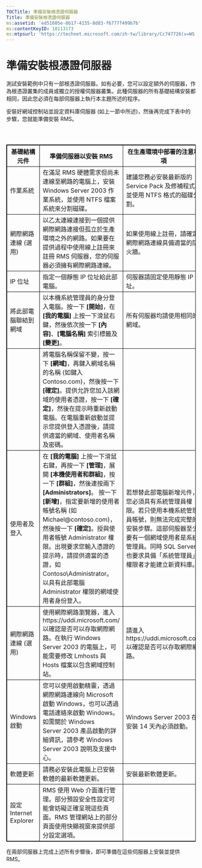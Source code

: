 ```yaml
---
TOCTitle: 準備安裝根憑證伺服器
Title: 準備安裝根憑證伺服器
ms:assetid: 'ed51605e-8b17-4155-8d83-f6777f499b7b'
ms:contentKeyID: 18113173
ms:mtpsurl: 'https://technet.microsoft.com/zh-tw/library/Cc747726(v=WS.10)'
---
```


準備安裝根憑證伺服器
====================

測試安裝範例中只有一部根憑證伺服器。如有必要，您可以設定額外的伺服器，作為根憑證叢集的成員或獨立的授權伺服器叢集。此種伺服器的所有基礎結構安裝都相同，因此您必須在每部伺服器上執行本主題所述的程序。

安裝好網域控制站並設定資料庫伺服器 (如上一節中所述)，然後再完成下表中的步驟，您就能準備安裝 RMS。

###  

 
<table style="border:1px solid black;">
<colgroup>
<col width="33%" />
<col width="33%" />
<col width="33%" />
</colgroup>
<thead>
<tr class="header">
<th style="border:1px solid black;" >基礎結構元件</th>
<th style="border:1px solid black;" >準備伺服器以安裝 RMS</th>
<th style="border:1px solid black;" >在生產環境中部署的注意事項</th>
</tr>
</thead>
<tbody>
<tr class="odd">
<td style="border:1px solid black;">作業系統</td>
<td style="border:1px solid black;">在滿足 RMS 硬體需求但尚未連線至網路的電腦上，安裝 Windows Server 2003 作業系統，並使用 NTFS 檔案系統來分割磁碟。</td>
<td style="border:1px solid black;">建議您務必安裝最新版的 Service Pack 及修補程式。並使用 NTFS 格式的磁碟分割。</td>
</tr>
<tr class="even">
<td style="border:1px solid black;">網際網路連線
(選用)</td>
<td style="border:1px solid black;">以乙太連線連接到一個提供網際網路連接但孤立於生產環境之外的網路。如果要在提供過程中使用線上註冊來註冊 RMS 伺服器，您的伺服器必須擁有網際網路連線。</td>
<td style="border:1px solid black;">如果使用線上註冊，請確定網際網路連線具備適當的防火牆。</td>
</tr>
<tr class="odd">
<td style="border:1px solid black;">IP 位址</td>
<td style="border:1px solid black;">指定一個靜態 IP 位址給此部電腦。</td>
<td style="border:1px solid black;">伺服器請固定使用靜態 IP 位址。</td>
</tr>
<tr class="even">
<td style="border:1px solid black;">將此部電腦聯結到網域</td>
<td style="border:1px solid black;">以本機系統管理員的身分登入電腦。按一下 <strong>[開始]</strong>，在 <strong>[我的電腦]</strong> 上按一下滑鼠右鍵，然後依次按一下 <strong>[內容]</strong>、<strong>[電腦名稱]</strong> 索引標籤及 <strong>[變更]</strong>。</td>
<td style="border:1px solid black;">所有伺服器均請使用相同的網域。</td>
</tr>
<tr class="odd">
<td style="border:1px solid black;"> </td>
<td style="border:1px solid black;">將電腦名稱保留不變，按一下 <strong>[網域]</strong>，再鍵入網域名稱的名稱 (如鍵入 Contoso.com)，然後按一下 <strong>[確定]</strong>。提供允許您加入該網域的使用者憑證，按一下 <strong>[確定]</strong>，然後在提示時重新啟動電腦。在電腦重新啟動並提示您提供登入憑證後，請提供適當的網域、使用者名稱及密碼。</td>
<td style="border:1px solid black;"> </td>
</tr>
<tr class="even">
<td style="border:1px solid black;">使用者及登入</td>
<td style="border:1px solid black;">在 <strong>[我的電腦]</strong> 上按一下滑鼠右鍵，再按一下 <strong>[管理]</strong>，展開 <strong>[本機使用者和群組]</strong>，按一下 <strong>[群組]</strong>，然後連按兩下 <strong>[Administrators]</strong>。
按一下 <strong>[新增]</strong>，指定要新增的使用者帳號名稱 (如 Michael@contoso.com)，然後按一下 <strong>[確定]</strong>。授與使用者帳號 Administrator 權限。出現要求您輸入憑證的提示時，請提供適當的憑證，如 Contoso\Administrator。
以具有此部電腦 Administrator 權限的網域使用者身份登入。</td>
<td style="border:1px solid black;">若想替此部電腦新增元件，您必須具有系統管理員權限。若只使用本機系統管理員帳號，則無法完成完整的安裝步驟。這部伺服器至少要有一個網域使用者是系統管理員。同時 SQL Server 也要求具備「系統管理員」權限者才能建立新資料庫。</td>
</tr>
<tr class="odd">
<td style="border:1px solid black;">網際網路連線
(選用)</td>
<td style="border:1px solid black;">使用網際網路瀏覽器，進入 https://uddi.microsoft.com/ 以確認是否可以存取網際網路。在執行 Windows Server 2003 的電腦上，可能需要修改 Lmhosts 與 Hosts 檔案以包含網域控制站。</td>
<td style="border:1px solid black;">請進入 https://uddi.microsoft.com 以確認是否可以存取網際網路。</td>
</tr>
<tr class="even">
<td style="border:1px solid black;">Windows 啟動</td>
<td style="border:1px solid black;">您可以使用啟動精靈，透過網際網路連線向 Microsoft 啟動 Windows，也可以透過電話連絡來啟動 Windows。如需關於 Windows Server 2003 產品啟動的詳細資訊，請參考 Windows Server 2003 說明及支援中心。</td>
<td style="border:1px solid black;">Windows Server 2003 在安裝 14 天內必須啟動。</td>
</tr>
<tr class="odd">
<td style="border:1px solid black;">軟體更新</td>
<td style="border:1px solid black;">請務必安裝此電腦上已安裝軟體的最新軟體更新。</td>
<td style="border:1px solid black;">安裝最新軟體更新。</td>
</tr>
<tr class="even">
<td style="border:1px solid black;">設定 Internet Explorer</td>
<td style="border:1px solid black;">RMS 使用 Web 介面進行管理。部分預設安全性設定可能會妨礙正確呈現這些頁面。RMS 管理網站上的部分頁面使用快顯視窗來提供部分設定選項。</td>
<td style="border:1px solid black;"> </td>
</tr>
</tbody>
</table>
  
在兩部伺服器上完成上述所有步驟後，即可準備在這些伺服器上安裝並提供 RMS。
